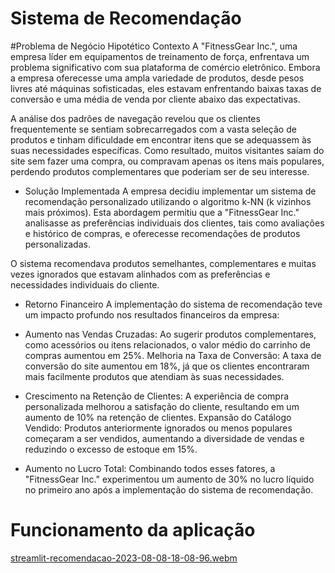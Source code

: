 # Sistema de Recomendação 
#Problema de Negócio Hipotético
Contexto
A "FitnessGear Inc.", uma empresa líder em equipamentos de treinamento de força, enfrentava um problema significativo com sua plataforma de comércio eletrônico. Embora a empresa oferecesse uma ampla variedade de produtos, desde pesos livres até máquinas sofisticadas, eles estavam enfrentando baixas taxas de conversão e uma média de venda por cliente abaixo das expectativas.

A análise dos padrões de navegação revelou que os clientes frequentemente se sentiam sobrecarregados com a vasta seleção de produtos e tinham dificuldade em encontrar itens que se adequassem às suas necessidades específicas. Como resultado, muitos visitantes saíam do site sem fazer uma compra, ou compravam apenas os itens mais populares, perdendo produtos complementares que poderiam ser de seu interesse.

- Solução Implementada
A empresa decidiu implementar um sistema de recomendação personalizado utilizando o algoritmo k-NN (k vizinhos mais próximos). Esta abordagem permitiu que a "FitnessGear Inc." analisasse as preferências individuais dos clientes, tais como avaliações e histórico de compras, e oferecesse recomendações de produtos personalizadas.

O sistema recomendava produtos semelhantes, complementares e muitas vezes ignorados que estavam alinhados com as preferências e necessidades individuais do cliente.

- Retorno Financeiro
A implementação do sistema de recomendação teve um impacto profundo nos resultados financeiros da empresa:

- Aumento nas Vendas Cruzadas: Ao sugerir produtos complementares, como acessórios ou itens relacionados, o valor médio do carrinho de compras aumentou em 25%.
Melhoria na Taxa de Conversão: A taxa de conversão do site aumentou em 18%, já que os clientes encontraram mais facilmente produtos que atendiam às suas necessidades.
- Crescimento na Retenção de Clientes: A experiência de compra personalizada melhorou a satisfação do cliente, resultando em um aumento de 10% na retenção de clientes.
Expansão do Catálogo Vendido: Produtos anteriormente ignorados ou menos populares começaram a ser vendidos, aumentando a diversidade de vendas e reduzindo o excesso de estoque em 15%.
- Aumento no Lucro Total: Combinando todos esses fatores, a "FitnessGear Inc." experimentou um aumento de 30% no lucro líquido no primeiro ano após a implementação do sistema de recomendação.


# Funcionamento da aplicação 
[streamlit-recomendacao-2023-08-08-18-08-96.webm](https://github.com/thiagoramos20042/sistema_recomendacao/assets/70378113/f84ea445-372b-4f1e-9946-5d780d076a5b)

